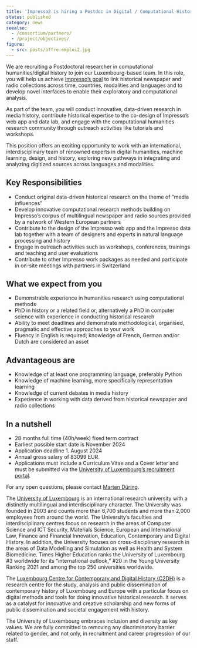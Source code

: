 ```yaml
---
title: 'Impresso2 is hiring a Postdoc in Digital / Computational History (28 months)'
status: published
category: news
seealso:
  - /consortium/partners/
  - /project/objectives/
figure:
  - src: posts/offre-emploi2.jpg
---
```


We are recruiting a Postdoctoral researcher in computational humanities/digital history to join our Luxembourg-based team. In this role, you will help us achieve [Impresso’s goal](/project/objectives/) to link historical newspaper and radio collections across time, countries, modalities and languages and to develop novel interfaces to enable their exploratory and computational analysis.

<!-- more -->

As part of the team, you will conduct innovative, data-driven research in media history, contribute historical expertise to the co-design of Impresso’s web app and data lab, and engage with the computational humanities research community through outreach activities like tutorials and workshops.

This position offers an exciting opportunity to work with an international, interdisciplinary team of renowned experts in digital humanities, machine learning, design, and history, exploring new pathways in integrating and analyzing digitized sources across languages and modalities.

## Key Responsibilities

- Conduct original data-driven historical research on the theme of “media influences”
- Develop innovative computational research methods building on Impresso’s corpus of multilingual newspaper and radio sources provided by a network of Western European partners
- Contribute to the design of the Impresso web app and the Impresso data lab together with a team of designers and experts in natural language processing and history
- Engage in outreach activities such as workshops, conferences, trainings and teaching and user evaluations
- Contribute to other Impresso work packages as needed and participate in on-site meetings with partners in Switzerland

## What we expect from you

- Demonstrable experience in humanities research using computational methods
- PhD in history or a related field or, alternatively a PhD in computer science with experience in conducting historical research
- Ability to meet deadlines and demonstrate methodological, organised, pragmatic and effective approaches to your work
- Fluency in English is required; knowledge of French, German and/or Dutch are considered an asset

## Advantageous are

- Knowledge of at least one programming language, preferably Python
- Knowledge of machine learning, more specifically representation learning
- Knowledge of current debates in media history
- Experience in working with data derived from historical newspaper and radio collections

## In a nutshell

- 28 months full time (40h/week) fixed term contract
- Earliest possible start date is November 2024 
- Application deadline 1. August 2024
- Annual gross salary of 83099 EUR.
- Applications must include a Curriculum Vitae and a Cover letter and must be submitted via the [University of Luxembourg’s recruitment portal](https://recruitment.uni.lu/en/details.html?nPostingId=95417&nPostingTargetId=139584&id=QMUFK026203F3VBQB7V7VV4S8&LG=UK&languageSelect=UK&sType=Social%20Recruiting&mask=karriereseiten). 


For any open questions, please contact [Marten Düring](mailto:marten.during@uni.lu). 


The [University of Luxembourg](https://www.uni.lu/en/) is an international research university with a distinctly multilingual and interdisciplinary character. The University was founded in 2003 and counts more than 6,700 students and more than 2,000 employees from around the world. The University’s faculties and interdisciplinary centres focus on research in the areas of Computer Science and ICT Security, Materials Science, European and International Law, Finance and Financial Innovation, Education, Contemporary and Digital History. In addition, the University focuses on cross-disciplinary research in the areas of Data Modelling and Simulation as well as Health and System Biomedicine. Times Higher Education ranks the University of Luxembourg #3 worldwide for its “international outlook,” #20 in the Young University Ranking 2021 and among the top 250 universities worldwide.

The [Luxembourg Centre for Contemporary and Digital History (C2DH)](https://www.c2dh.uni.lu/) is a research centre for the study, analysis and public dissemination of contemporary history of Luxembourg and Europe with a particular focus on digital methods and tools for doing innovative historical research. It serves as a catalyst for innovative and creative scholarship and new forms of public dissemination and societal engagement with history.

The University of Luxembourg embraces inclusion and diversity as key values. We are fully committed to removing any discriminatory barrier related to gender, and not only, in recruitment and career progression of our staff.
